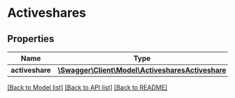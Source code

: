 # Activeshares

## Properties
Name | Type | Description | Notes
------------ | ------------- | ------------- | -------------
**activeshare** | [**\Swagger\Client\Model\ActivesharesActiveshare**](ActivesharesActiveshare.md) |  | [optional] 

[[Back to Model list]](../README.md#documentation-for-models) [[Back to API list]](../README.md#documentation-for-api-endpoints) [[Back to README]](../README.md)


